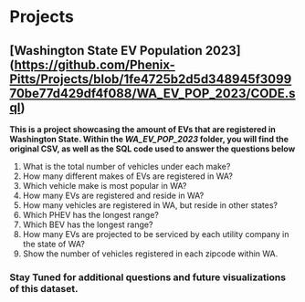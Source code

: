 # Projects

## [Washington State EV Population 2023] (https://github.com/Phenix-Pitts/Projects/blob/1fe4725b2d5d348945f309970be77d429df4f088/WA_EV_POP_2023/CODE.sql)

**This is a project showcasing the amount of EVs that are registered in Washington State. Within the *WA_EV_POP_2023* folder, you will find the original CSV, as well as the SQL code used to answer the questions below**

1. What is the total number of vehicles under each make?
2. How many different makes of EVs are registered in WA?
3. Which vehicle make is most popular in WA?
4. How many EVs are registered and reside in WA?
5. How many vehicles are registered in WA, but reside in other states?
6. Which PHEV has the longest range?
7. Which BEV has the longest range?
8. How many EVs are projected to be serviced by each utility company in the state of WA?
9. Show the number of vehicles registered in each zipcode within WA.

### Stay Tuned for additional questions and future visualizations of this dataset. 
